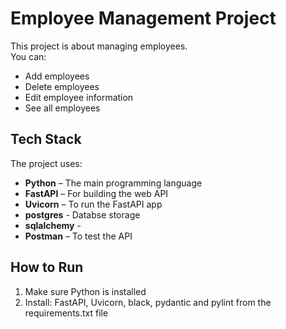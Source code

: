 # Employee Management Project

This project is about managing employees.  
You can:

- Add employees  
- Delete employees  
- Edit employee information  
- See all employees  

## Tech Stack

The project uses:

- **Python** – The main programming language  
- **FastAPI** – For building the web API  
- **Uvicorn** – To run the FastAPI app
- **postgres** - Databse storage
- **sqlalchemy** -   
- **Postman** – To test the API

## How to Run

1. Make sure Python is installed  
2. Install: FastAPI, Uvicorn, black, pydantic and pylint from the requirements.txt file
